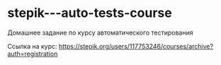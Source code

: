 # stepik---auto-tests-course
Домашнее задание по курсу автоматического тестирования

Ссылка на курс: https://stepik.org/users/117753246/courses/archive?auth=registration
